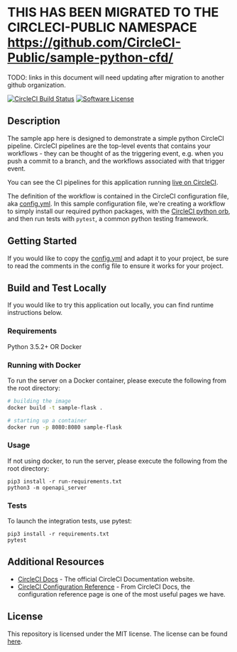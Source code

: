 # THIS HAS BEEN MIGRATED TO THE CIRCLECI-PUBLIC NAMESPACE https://github.com/CircleCI-Public/sample-python-cfd/

TODO: links in this document will need updating after migration to another github organization.

[![CircleCI Build Status](https://circleci.com/gh/dsayling/sample-flask.svg?style=shield)](https://circleci.com/gh/dsayling/sample-flask) [![Software License](https://img.shields.io/badge/license-MIT-blue.svg)](https://raw.githubusercontent.com/dsayling/sample-flask/main/LICENSE)

## Description

The sample app here is designed to demonstrate a simple python CircleCI pipeline. CircleCI pipelines are the top-level events that contains your workflows - they can be thought of as the triggering event, e.g. when you push a commit to a branch, and the workflows associated with that trigger event.

You can see the CI pipelines for this application running [live on CircleCI](https://app.circleci.com/pipelines/github/dsayling/sample-flask?branch=main).

The definition of the workflow is contained in the CircleCI configuration file, aka [config.yml](https://github.com/dsayling/sample-flask/blob/main/.circleci/config.yml). In this sample configuration file, we're creating a workflow to simply install our required python packages, with the [CircleCI python orb](https://circleci.com/developer/orbs/orb/circleci/python), and then run tests with `pytest`, a common python testing framework.

## Getting Started

If you would like to copy the [config.yml](https://github.com/dsayling/sample-flask/blob/main/.circleci/config.yml) and adapt it to your project, be sure to read the comments in the config file to ensure it works for your project.

## Build and Test Locally

If you would like to try this application out locally, you can find runtime instructions below.

### Requirements

Python 3.5.2+ OR Docker

### Running with Docker

To run the server on a Docker container, please execute the following from the root directory:

```bash
# building the image
docker build -t sample-flask .

# starting up a container
docker run -p 8080:8080 sample-flask
```

### Usage

If not using docker, to run the server, please execute the following from the root directory:

```
pip3 install -r run-requirements.txt
python3 -m openapi_server
```

### Tests

To launch the integration tests, use pytest:

```
pip3 install -r requirements.txt
pytest
```

## Additional Resources

* [CircleCI Docs](https://circleci.com/docs/) - The official CircleCI Documentation website.
* [CircleCI Configuration Reference](https://circleci.com/docs/2.0/configuration-reference/#section=configuration) - From CircleCI Docs, the configuration reference page is one of the most useful pages we have.


## License

This repository is licensed under the MIT license.
The license can be found [here](./LICENSE).

